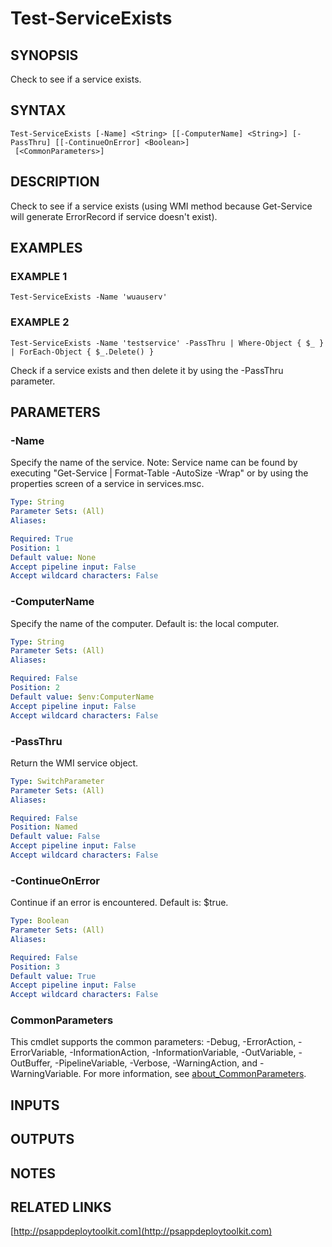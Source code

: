 ﻿---
editLink: false
isShowComments: false
external help file: PSAppDeployToolkit-help.xml
Module Name: PSAppDeployToolkit
online version: http://psappdeploytoolkit.com
schema: 2.0.0
---

# Test-ServiceExists

## SYNOPSIS
Check to see if a service exists.

## SYNTAX

```
Test-ServiceExists [-Name] <String> [[-ComputerName] <String>] [-PassThru] [[-ContinueOnError] <Boolean>]
 [<CommonParameters>]
```

## DESCRIPTION
Check to see if a service exists (using WMI method because Get-Service will generate ErrorRecord if service doesn't exist).

## EXAMPLES

### EXAMPLE 1
```
Test-ServiceExists -Name 'wuauserv'
```

### EXAMPLE 2
```
Test-ServiceExists -Name 'testservice' -PassThru | Where-Object { $_ } | ForEach-Object { $_.Delete() }
```

Check if a service exists and then delete it by using the -PassThru parameter.

## PARAMETERS

### -Name
Specify the name of the service.
Note: Service name can be found by executing "Get-Service | Format-Table -AutoSize -Wrap" or by using the properties screen of a service in services.msc.

```yaml
Type: String
Parameter Sets: (All)
Aliases:

Required: True
Position: 1
Default value: None
Accept pipeline input: False
Accept wildcard characters: False
```

### -ComputerName
Specify the name of the computer.
Default is: the local computer.

```yaml
Type: String
Parameter Sets: (All)
Aliases:

Required: False
Position: 2
Default value: $env:ComputerName
Accept pipeline input: False
Accept wildcard characters: False
```

### -PassThru
Return the WMI service object.

```yaml
Type: SwitchParameter
Parameter Sets: (All)
Aliases:

Required: False
Position: Named
Default value: False
Accept pipeline input: False
Accept wildcard characters: False
```

### -ContinueOnError
Continue if an error is encountered.
Default is: $true.

```yaml
Type: Boolean
Parameter Sets: (All)
Aliases:

Required: False
Position: 3
Default value: True
Accept pipeline input: False
Accept wildcard characters: False
```

### CommonParameters
This cmdlet supports the common parameters: -Debug, -ErrorAction, -ErrorVariable, -InformationAction, -InformationVariable, -OutVariable, -OutBuffer, -PipelineVariable, -Verbose, -WarningAction, and -WarningVariable. For more information, see [about_CommonParameters](http://go.microsoft.com/fwlink/?LinkID=113216).

## INPUTS

## OUTPUTS

## NOTES

## RELATED LINKS

[http://psappdeploytoolkit.com](http://psappdeploytoolkit.com)


